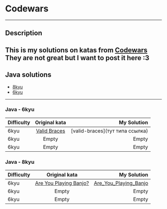 # Codewars
---
## Description
This is my solutions on katas from [Codewars](https://www.codewars.com/ "Сайт Codewars|Site Codewars")  
They are not great but I want to post it here :3
---
## Java solutions
- [8kyu](#java---8kyu)
- [6kyu](#java---6kyu)
---
### Java - 6kyu
| Difficulty | Original kata                                                                  | My Solution                     |
| ---------- |:------------------------------------------------------------------------------:| -------------------------------:|
| 6kyu       | [Valid Braces](https://www.codewars.com/kata/5277c8a221e209d3f6000b56/java)    | [valid-braces](тут типа ссылка) |
| 6kyu       | Empty                                                                          | Empty                           |
| 6kyu       | Empty                                                                          | Empty                           |

### Java - 8kyu
| Difficulty | Original kata                                                                  | My Solution                     |
| ---------- |:------------------------------------------------------------------------------:| -------------------------------:|
| 6kyu       | [Are You Playing Banjo?](https://www.codewars.com/kata/53af2b8861023f1d88000832) | [Are_You_Playing_Banjo](https://github.com/Faleay/Codewars/blob/main/Java/8kyu/Are_You_Playing_Banjo/Solution.java) |
| 6kyu       | Empty                                                                          | Empty                           |
| 6kyu       | Empty                                                                          | Empty                           |
